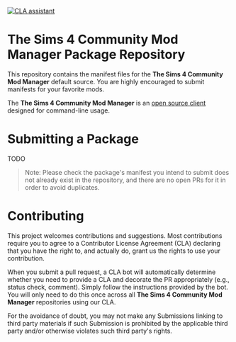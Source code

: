 [![CLA assistant](https://cla-assistant.io/readme/badge/NiklasZeroZero/simget-pkgs)](https://cla-assistant.io/NiklasZeroZero/simget-pkgs)

# The Sims 4 Community Mod Manager Package Repository
This repository contains the manifest files for the **The Sims 4 Community Mod Manager** default source.  You are highly encouraged to submit manifests for your favorite mods.

The **The Sims 4 Community Mod Manager** is an [open source client](https://github.com/NiklasZeroZero/simget-cli) designed for command-line usage.

# Submitting a Package
TODO

>Note: Please check the package's manifest you intend to submit does not already exist in the repository, and there are no open PRs for it in order to avoid duplicates.

# Contributing

This project welcomes contributions and suggestions.  Most contributions require you to agree to a
Contributor License Agreement (CLA) declaring that you have the right to, and actually do, grant us
the rights to use your contribution.

When you submit a pull request, a CLA bot will automatically determine whether you need to provide
a CLA and decorate the PR appropriately (e.g., status check, comment). Simply follow the instructions
provided by the bot. You will only need to do this once across all **The Sims 4 Community Mod Manager** repositories using our CLA.

For the avoidance of doubt, you may not make any Submissions linking to third party materials if such Submission is prohibited by the applicable third party and/or otherwise violates such third party's rights.
